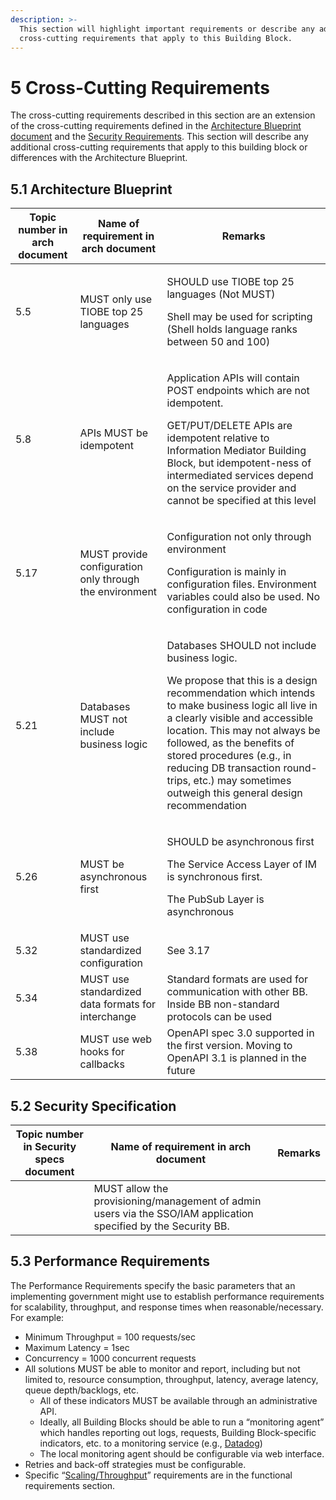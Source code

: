 ```yaml
---
description: >-
  This section will highlight important requirements or describe any additional
  cross-cutting requirements that apply to this Building Block.
---
```


# 5 Cross-Cutting Requirements

The cross-cutting requirements described in this section are an extension of the cross-cutting requirements defined in the [Architecture Blueprint document](https://govstack.gitbook.io/specification/building-blocks/architecture-and-nonfunctional-requirements) and the [Security Requirements](https://govstack.gitbook.io/specification/security-requirements). This section will describe any additional cross-cutting requirements that apply to this building block or differences with the Architecture Blueprint.

## **5.1 Architecture Blueprint**

| Topic number in arch document | Name of requirement in arch document                    | Remarks                                                                                                                                                                                                                                                                                                                                                                                    |
| ----------------------------- | ------------------------------------------------------- | ------------------------------------------------------------------------------------------------------------------------------------------------------------------------------------------------------------------------------------------------------------------------------------------------------------------------------------------------------------------------------------------ |
| 5.5                           | MUST only use TIOBE top 25 languages                    | <p>SHOULD use TIOBE top 25 languages (Not MUST)</p><p>Shell may be used for scripting (Shell holds language ranks between 50 and 100)</p>                                                                                                                                                                                                                                                  |
| 5.8                           | APIs MUST be idempotent                                 | <p>Application APIs will contain POST endpoints which are not idempotent.</p><p>GET/PUT/DELETE APIs are idempotent relative to Information Mediator Building Block, but idempotent-ness of intermediated services depend on the service provider and cannot be specified at this level</p>                                                                                                 |
| 5.17                          | MUST provide configuration only through the environment | <p>Configuration not only through environment</p><p>Configuration is mainly in configuration files. Environment variables could also be used. No configuration in code</p>                                                                                                                                                                                                                 |
| 5.21                          | Databases MUST not include business logic               | <p>Databases SHOULD not include business logic.</p><p>We propose that this is a design recommendation which intends to make business logic all live in a clearly visible and accessible location. This may not always be followed, as the benefits of stored procedures (e.g., in reducing DB transaction round-trips, etc.) may sometimes outweigh this general design recommendation</p> |
| 5.26                          | MUST be asynchronous first                              | <p>SHOULD be asynchronous first</p><p>The Service Access Layer of IM is synchronous first.</p><p>The PubSub Layer is asynchronous</p>                                                                                                                                                                                                                                                      |
| 5.32                          | MUST use standardized configuration                     | See 3.17                                                                                                                                                                                                                                                                                                                                                                                   |
| 5.34                          | MUST use standardized data formats for interchange      | Standard formats are used for communication with other BB. Inside BB non-standard protocols can be used                                                                                                                                                                                                                                                                                    |
| 5.38                          | MUST use web hooks for callbacks                        | OpenAPI spec 3.0 supported in the first version. Moving to OpenAPI 3.1 is planned in the future                                                                                                                                                                                                                                                                                            |

## **5.2 Security Specification**

| Topic number in Security specs document | Name of requirement in arch document                                                                            | Remarks |
| --------------------------------------- | --------------------------------------------------------------------------------------------------------------- | ------- |
|                                         | MUST allow the provisioning/management of admin users via the SSO/IAM application specified by the Security BB. |         |

## **5.3** Performance Requirements

The Performance Requirements specify the basic parameters that an implementing government might use to establish performance requirements for scalability, throughput, and response times when reasonable/necessary. For example:

* Minimum Throughput = 100 requests/sec
* Maximum Latency = 1sec
* Concurrency = 1000 concurrent requests
* All solutions MUST be able to monitor and report, including but not limited to, resource consumption, throughput, latency, average latency, queue depth/backlogs, etc.
  * All of these indicators MUST be available through an administrative API.
  * Ideally, all Building Blocks should be able to run a “monitoring agent” which handles reporting out logs, requests, Building Block-specific indicators, etc. to a monitoring service (e.g., [Datadog](https://www.datadoghq.com/))
  * The local monitoring agent should be configurable via web interface.
* Retries and back-off strategies must be configurable.
* Specific “[Scaling/Throughput](6-functional-requirements.md#6.5-scaling-throughput)” requirements are in the functional requirements section.
